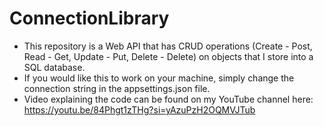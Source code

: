 # ConnectionLibrary

- This repository is a Web API that has CRUD operations (Create - Post, Read - Get, Update - Put, Delete - Delete) on objects that I store into a SQL database.
- If you would like this to work on your machine, simply change the connection string in the appsettings.json file.
- Video explaining the code can be found on my YouTube channel here: https://youtu.be/84Phgt1zTHg?si=yAzuPzH2OQMVJTub